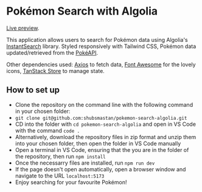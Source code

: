 # Pokémon Search with Algolia

[Live preview](https://shoaib-mastan-algolia-pokemon-search.netlify.app).

This application allows users to search for Pokémon data using Algolia's [InstantSearch](https://www.algolia.com/doc/guides/building-search-ui/what-is-instantsearch/js/) library. Styled responsively with Tailwind CSS, Pokémon data updated/retrieved from the [PokéAPI](https://pokeapi.co/).

Other dependencies used: [Axios](https://axios-http.com/docs/intro) to fetch data, [Font Awesome](https://fontawesome.com) for the lovely icons, [TanStack Store](https://tanstack.com/store/latest/docs/reference/Store) to manage state.

## How to set up

-   Clone the repository on the command line with the following command in your chosen folder:
-   `git clone git@github.com:shubsmastan/pokemon-search-algolia.git`
-   CD into the folder with `cd pokemon-search-algolia` and open in VS Code with the command `code .`
-   Alternatively, download the repository files in zip format and unzip them into your chosen folder, then open the folder in VS Code manually
-   Open a terminal in VS Code, ensuring that the you are in the folder of the repository, then run `npm install`
-   Once the necessarry files are installed, run `npm run dev`
-   If the page doesn't open automatically, open a browser window and navigate to the URL `localhost:5173`
-   Enjoy searching for your favourite Pokémon!
